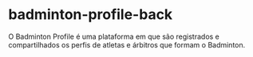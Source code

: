 # badminton-profile-back
 O Badminton Profile é uma plataforma em que são registrados e compartilhados os perfis de atletas e árbitros que formam o Badminton.
